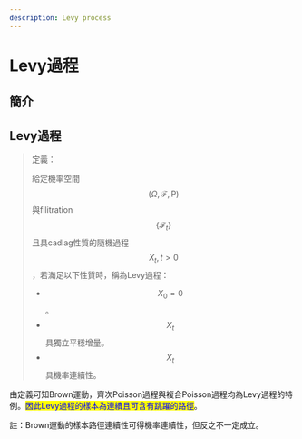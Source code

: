 ```yaml
---
description: Levy process
---
```


# Levy過程

## 簡介



## Levy過程

> 定義：
>
> 給定機率空間$$(\Omega, \mathcal{F}, \mathrm{P})$$與filitration $$\{\mathcal{F}_t\}$$且具cadlag性質的隨機過程$$X_t, t>0$$，若滿足以下性質時，稱為Levy過程：
>
> * $$X_0=0$$。
> * $$X_t$$具獨立平穩增量。
> * $$X_t$$具機率連續性。

由定義可知Brown運動，齊次Poisson過程與複合Poisson過程均為Levy過程的特例。<mark style="color:blue;">因此Levy過程的樣本為連續且可含有跳躍的路徑</mark>。

註：Brown運動的樣本路徑連續性可得機率連續性，但反之不一定成立。
